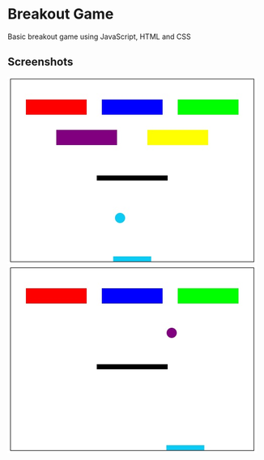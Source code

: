 # Breakout Game
Basic breakout game using JavaScript, HTML and CSS

## Screenshots

![Alt text](/screenshot1.jpg?raw=true "Optional Title") ![Alt text](/screenshot2.jpg?raw=true "Optional Title")
